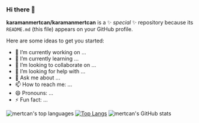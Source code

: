 ### Hi there 👋

**karamanmertcan/karamanmertcan** is a ✨ _special_ ✨ repository because its `README.md` (this file) appears on your GitHub profile.


Here are some ideas to get you started:

- 🔭 I’m currently working on ...
- 🌱 I’m currently learning ...
- 👯 I’m looking to collaborate on ...
- 🤔 I’m looking for help with ...
- 💬 Ask me about ...
- 📫 How to reach me: ...
- 😄 Pronouns: ...
- ⚡ Fun fact: ...


![mertcan's top languages](https://github-readme-stats.vercel.app/api/top-langs/?username=karamanmertcan&layout=compact)
[![Top Langs](https://github-readme-stats.vercel.app/api/top-langs/?username=karamanmertcan&exclude_repo=github-readme-stats,anuraghazra.github.io)](https://github.com/karamanmertcan/github-readme-stats)
![mertcan's GitHub stats](https://github-readme-stats.vercel.app/api?username=karamanmertcan&count_private=true)




